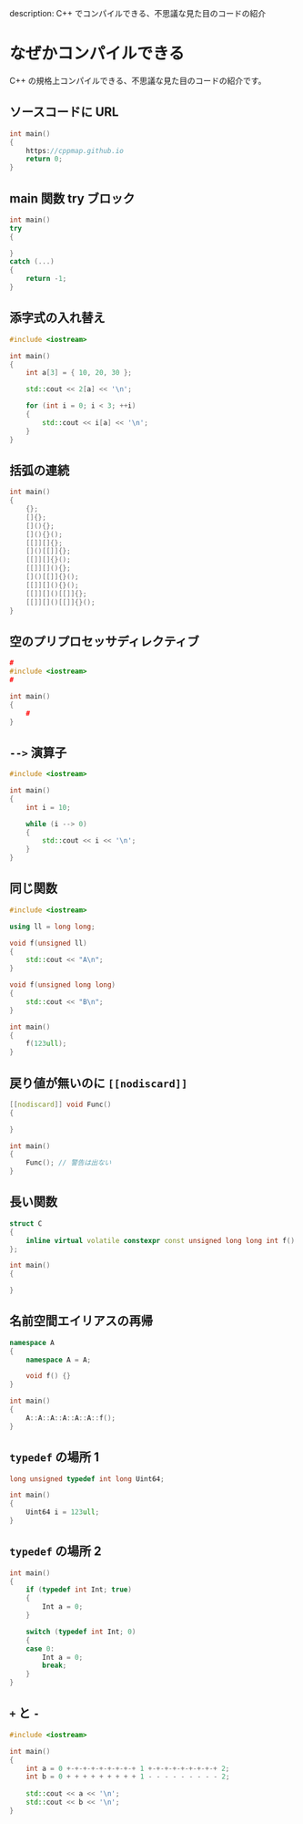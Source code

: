 description: C++ でコンパイルできる、不思議な見た目のコードの紹介

# なぜかコンパイルできる

C++ の規格上コンパイルできる、不思議な見た目のコードの紹介です。

## ソースコードに URL
```C++
int main()
{
	https://cppmap.github.io
	return 0;
}
```

## main 関数 try ブロック
```C++
int main()
try
{

}
catch (...)
{
	return -1;
}
```

## 添字式の入れ替え
```C++
#include <iostream>

int main()
{
	int a[3] = { 10, 20, 30 };

	std::cout << 2[a] << '\n';

	for (int i = 0; i < 3; ++i)
	{
		std::cout << i[a] << '\n';
	}
}
```

## 括弧の連続
```C++
int main()
{
	{};
	[]{};
	[](){};
	[](){}();
	[[]][]{};
	[]()[[]]{};
	[[]][]{}();
	[[]][](){};
	[]()[[]]{}();
	[[]][](){}();
	[[]][]()[[]]{};
	[[]][]()[[]]{}();
}
```

## 空のプリプロセッサディレクティブ
```C++
#
#include <iostream>
#

int main()
{
	#
}
```

## `-->` 演算子
```C++
#include <iostream>

int main()
{
	int i = 10;

	while (i --> 0)
	{
		std::cout << i << '\n';
	}
}
```

## 同じ関数
```C++
#include <iostream>

using ll = long long;

void f(unsigned ll)
{
	std::cout << "A\n";
}

void f(unsigned long long)
{
	std::cout << "B\n";
}

int main()
{
	f(123ull);
}
```

## 戻り値が無いのに `[[nodiscard]]`
```C++
[[nodiscard]] void Func()
{

}

int main()
{
	Func(); // 警告は出ない
}
```

## 長い関数
```C++
struct C
{
	inline virtual volatile constexpr const unsigned long long int f() const noexcept final = delete;
};

int main()
{

}
```

## 名前空間エイリアスの再帰
```C++
namespace A
{
	namespace A = A;

	void f() {}
}

int main()
{
	A::A::A::A::A::A::f();
}
```

## `typedef` の場所 1
```C++
long unsigned typedef int long Uint64;

int main()
{
	Uint64 i = 123ull;
}
```

## `typedef` の場所 2
```C++
int main()
{
	if (typedef int Int; true)
	{
		Int a = 0;
	}

	switch (typedef int Int; 0)
	{
	case 0:
		Int a = 0;
		break;
	}
}
```

## `+` と `-`
```C++
#include <iostream>

int main()
{
	int a = 0 +-+-+-+-+-+-+-+-+ 1 +-+-+-+-+-+-+-+-+ 2;
	int b = 0 + + + + + + + + + 1 - - - - - - - - - 2;
	
	std::cout << a << '\n';
	std::cout << b << '\n';
}
```

